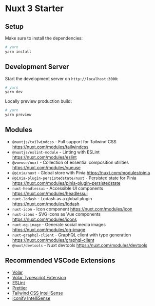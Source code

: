# Nuxt 3 Starter

## Setup

Make sure to install the dependencies:

```bash
# yarn
yarn install
```

## Development Server

Start the development server on `http://localhost:3000`:

```bash
# yarn
yarn dev
```

Locally preview production build:

```bash
# yarn
yarn preview
```

## Modules

- `@nuxtjs/tailwindcss` - Full support for Tailwind CSS https://nuxt.com/modules/tailwindcss
- `@nuxtjs/eslint-module` - Linting with ESLint https://nuxt.com/modules/eslint
- `@vueuse/nuxt` - Collection of essential composition utilities https://nuxt.com/modules/vueuse
- `@pinia/nuxt` - Global store with Pinia https://nuxt.com/modules/pinia
- `@pinia-plugin-persistedstate/nuxt` - Persisted state for Pinia https://nuxt.com/modules/pinia-plugin-persistedstate
- `nuxt-headlessui` - Accessible UI components https://nuxt.com/modules/headlessui
- `nuxt-lodash` - Lodash as a global plugin https://nuxt.com/modules/lodash
- `nuxt-icon` - Icon component https://nuxt.com/modules/icon
- `nuxt-icons` - SVG icons as Vue components https://nuxt.com/modules/icons
- `nuxt-og-image` - Generate social media images https://nuxt.com/modules/og-image
- `nuxt-graphql-client` - GraphQL client with type generation https://nuxt.com/modules/graphql-client
- `@nuxt/devtools` - Nuxt devtools https://nuxt.com/modules/devtools

## Recommended VSCode Extensions

- [Volar](https://marketplace.visualstudio.com/items?itemName=Vue.volar)
- [Volar Typescript Extension](https://marketplace.visualstudio.com/items?itemName=Vue.vscode-typescript-vue-plugin)
- [ESLint](https://marketplace.visualstudio.com/items?itemName=dbaeumer.vscode-eslint)
- [Prettier](https://marketplace.visualstudio.com/items?itemName=esbenp.prettier-vscode)
- [Tailwind CSS IntelliSense](https://marketplace.visualstudio.com/items?itemName=bradlc.vscode-tailwindcss)
- [Iconify IntelliSense](https://marketplace.visualstudio.com/items?itemName=antfu.iconify)
